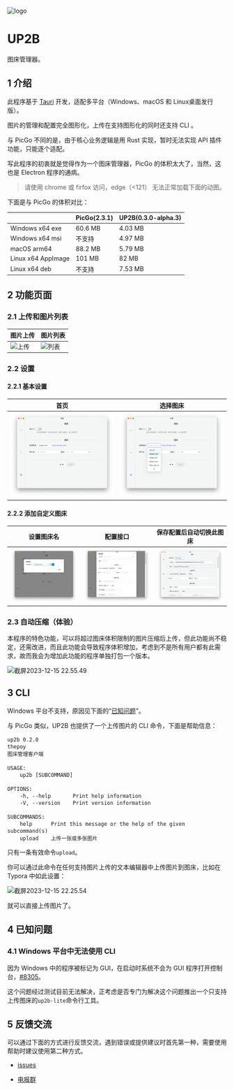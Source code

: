 ![logo](docs/images/logo.png)

# UP2B

图床管理器。

## 1 介绍

此程序基于 [Tauri](https://github.com/tauri-apps/tauri) 开发，适配多平台（Windows、macOS 和 Linux桌面发行版）。

图片的管理和配置完全图形化，上传在支持图形化的同时还支持 CLI 。

与 PicGo 不同的是，由于核心业务逻辑是用 Rust 实现，暂时无法实现 API 插件功能，只能逐个适配。

写此程序的初衷就是觉得作为一个图床管理器，PicGo 的体积太大了，当然，这也是 Electron 程序的通病。

> 请使用 chrome 或 firfox 访问，edge（<121） 无法正常加载下面的动图。

下面是与 PicGo 的体积对比：

|                    | PicGo(2.3.1) | UP2B(0.3.0-alpha.3) |
| ------------------ | ------------ | ------------------- |
| Windows x64 exe    | 60.6 MB      | 4.03 MB             |
| Windows x64 msi    | 不支持       | 4.97 MB             |
| macOS arm64        | 88.2 MB      | 5.79 MB             |
| Linux x64 AppImage | 101 MB       | 82 MB               |
| Linux x64 deb      | 不支持       | 7.53 MB             |

## 2 功能页面

### 2.1 上传和图片列表

| 图片上传 | 图片列表 |
| -------- | ---- |
| ![上传](docs/images/upload.avif) | ![列表](docs/images/list.avif) |

### 2.2 设置

#### 2.2.1 基本设置

| 首页 | 选择图床 |
| ---- | -------- |
| ![设置](docs/images/settings-base.png) | ![选择图床](docs/images/settings-select.png) |

#### 2.2.2 添加自定义图床

| 设置图床名 | 配置接口 | 保存配置后自动切换此图床 |
| ---------- | -------- | ------------------------ |
| ![设置](docs/images/settings-add-custom-1.png) | ![接口](docs/images/settings-add-custom-2.png) |  ![接口配置后](docs/images/settings-add-custom-3.png) |



### 2.3 自动压缩（体验）

本程序的特色功能，可以将超过图床体积限制的图片压缩后上传，但此功能尚不稳定，还需改进，而且此功能会导致程序体积增加，考虑到不是所有用户都有此需求，故而我会为增加此功能的程序单独打包一个版本。

![截屏2023-12-15 22.55.49](https://s2.loli.net/2023/12/15/5xbHVlOpwMmtrXe.png)

## 3 CLI

Windows 平台不支持，原因见下面的“[已知问题](#4-已知问题)”。

与 PicGo 类似，UP2B 也提供了一个上传图片的 CLI 命令，下面是帮助信息：

```
up2b 0.2.0
thepoy
图床管理客户端

USAGE:
    up2b [SUBCOMMAND]

OPTIONS:
    -h, --help       Print help information
    -V, --version    Print version information

SUBCOMMANDS:
    help      Print this message or the help of the given subcommand(s)
    upload    上传一张或多张图片
```

只有一条有效命令`upload`。

你可以通过此命令在任何支持图片上传的文本编辑器中上传图片到图床，比如在 Typora 中如此设置：

![截屏2023-12-15 22.25.54](https://s2.loli.net/2023/12/15/i7gSByjX4FtmKxv.png)

就可以直接上传图片了。

## 4 已知问题

### 4.1 Windows 平台中无法使用 CLI

因为 Windows 中的程序被标记为 GUI，在启动时系统不会为 GUI 程序打开控制台，[#8305](https://github.com/tauri-apps/tauri/issues/8305)。

这个问题经过测试目前无法解决，正考虑是否专门为解决这个问题推出一个只支持上传图床的`up2b-lite`命令行工具。

## 5 反馈交流

可以通过下面的方式进行反馈交流，遇到错误或提供建议时首先第一种，需要使用帮助时建议使用第二种方式。

- [issues](https://github.com/thep0y/up2b-rs/issues)

- [电报群](https://t.me/up2b_rs)

